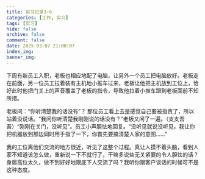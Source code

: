 ```yaml
---
title: 实习记录3-6
categories: [工作, 实习]
tags: [实习]
hide: false
archive: false
comment: false
date: 2025-03-07 21:00:07
index_img:
banner_img:
---
```

下周有新员工入职，老板也相应地配了电脑，让另外一个员工把电脑放好。老板走在前面，另一位员工拉着装有主机地小推车过来，老板让他把主机放到工位上，恰好此时他把门关上的声音覆盖了老板的指令，导致他拉着小推车跟到老板面前不知所措。
<!-- more -->

老板问：“你听清楚我的话没有”？ 那位员工看上去是感觉自己要被指责了，所以站着没说话。“我问你听清楚我刚刚说的话没有？”老板又问了一遍。（支支吾吾）“刚刚在关门，没听见”。员工小声胆怯地回复。“没听见就说没听见，我让你把机器放到那边同时用手指了一下，你首先要搞清楚人家的意图……”

我的工位离他们交流的地方很近，听见了这整个过程。真让人摸不着头脑，看到人家不知道该怎么做，重新说一下不就行了，干嘛多说些无关紧要的令人胆怯的话？身居高位太久，做不到好好地跟底下人交流了吗？我听你跟客户谈话的时候可不是这种态度。